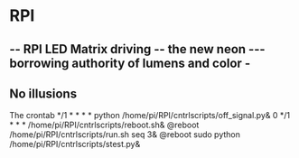 # RPI

--
RPI LED Matrix driving -- the new neon
--- borrowing authority of lumens and color -
---
No illusions
---
The crontab
*/1 * * * * python /home/pi/RPI/cntrlscripts/off_signal.py&
0 */1 * * * /home/pi/RPI/cntrlscripts/reboot.sh&
@reboot /home/pi/RPI/cntrlscripts/run.sh seq 3&
@reboot sudo python /home/pi/RPI/cntrlscripts/stest.py&
